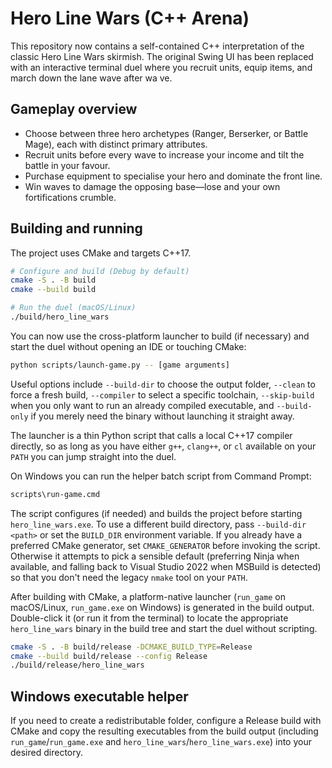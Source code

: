 # Hero Line Wars (C++ Arena)

This repository now contains a self-contained C++ interpretation of the classic Hero Line Wars skirmish. The original Swing UI
has been replaced with an interactive terminal duel where you recruit units, equip items, and march down the lane wave after wa
ve.

## Gameplay overview

- Choose between three hero archetypes (Ranger, Berserker, or Battle Mage), each with distinct primary attributes.
- Recruit units before every wave to increase your income and tilt the battle in your favour.
- Purchase equipment to specialise your hero and dominate the front line.
- Win waves to damage the opposing base—lose and your own fortifications crumble.

## Building and running

The project uses CMake and targets C++17.

```bash
# Configure and build (Debug by default)
cmake -S . -B build
cmake --build build

# Run the duel (macOS/Linux)
./build/hero_line_wars
```

You can now use the cross-platform launcher to build (if necessary) and start the duel
without opening an IDE or touching CMake:

```bash
python scripts/launch-game.py -- [game arguments]
```

Useful options include `--build-dir` to choose the output folder, `--clean` to force a
fresh build, `--compiler` to select a specific toolchain, `--skip-build` when you only
want to run an already compiled executable, and `--build-only` if you merely need the
binary without launching it straight away.

The launcher is a thin Python script that calls a local C++17 compiler directly, so as
long as you have either `g++`, `clang++`, or `cl` available on your `PATH` you can jump
straight into the duel.

On Windows you can run the helper batch script from Command Prompt:

```cmd
scripts\run-game.cmd
```

The script configures (if needed) and builds the project before starting `hero_line_wars.exe`. To use a different build directory, pass `--build-dir <path>` or set the `BUILD_DIR` environment variable. If you already have a preferred CMake generator, set `CMAKE_GENERATOR` before invoking the script. Otherwise it attempts to pick a sensible default (preferring Ninja when available, and falling back to Visual Studio 2022 when MSBuild is detected) so that you don't need the legacy `nmake` tool on your `PATH`.

After building with CMake, a platform-native launcher (`run_game` on macOS/Linux, `run_game.exe` on Windows) is generated in the build output. Double-click it (or run it from the terminal) to locate the appropriate `hero_line_wars` binary in the build tree and start the duel without scripting.

```bash
cmake -S . -B build/release -DCMAKE_BUILD_TYPE=Release
cmake --build build/release --config Release
./build/release/hero_line_wars
```

## Windows executable helper

If you need to create a redistributable folder, configure a Release build with CMake and copy the resulting executables from the build output (including `run_game`/`run_game.exe` and `hero_line_wars`/`hero_line_wars.exe`) into your desired directory.
